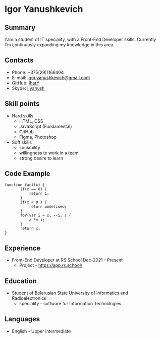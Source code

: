 # Igor Yanushkevich

## Summary
I'am a student of IT speciality, with a Front-End Developer skills. Сurrently I'm continuosly expanding my knowledge in this area.

## Contacts
* Phone: +375(29)1166404
* E-mail: [igor.yanushkevich@gmail.com](igor.yanushkevich@gmail.com)
* GitHub: [IharY](https://github.com/IharY)
* Skype: [i.yanush](https://skype:i.yanush)

## Skill points
* Hard skills
  + HTML, CSS
  + JavaScript (Fundamental)
  + GitHub
  + Figma, Photoshop
* Soft skills
  + sociability
  + willingness to work in a team
  + strong desire to learn

## Code Example
```
function fact(x) {
       if(x == 0) {
           return 1;
       }
       if(x < 0 ) {
           return undefined;
       }
       for(var i = x; --i; ) {
           x *= i;
       }
       return x;
}
```

## Experience
* Front-End Developer at RS School Dec-2021 - Present
  + Project - https://app.rs.school/

## Education
* Student of Belarusian State University of Informatics and Radioelectronics
  + speciality - software for Information Technologies

## Languages
* English - Upper intermediate
